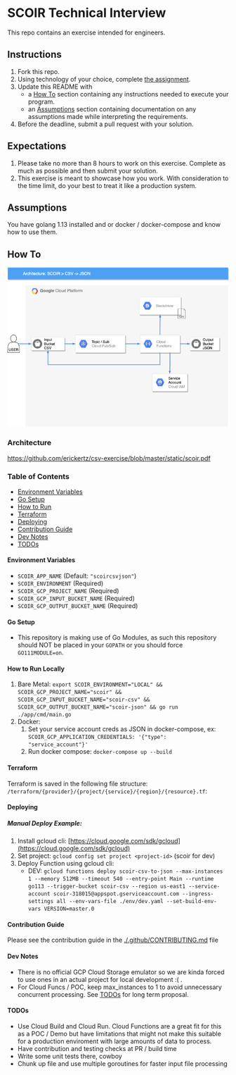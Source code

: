 # SCOIR Technical Interview
This repo contains an exercise intended for engineers.

## Instructions
1. Fork this repo.
1. Using technology of your choice, complete [the assignment](./Assignment.md).
1. Update this README with
    * a [How To](#how-to) section containing any instructions needed to execute your program.
    * an [Assumptions](#assumptions) section containing documentation on any assumptions made while interpreting the requirements.
1. Before the deadline, submit a pull request with your solution.

## Expectations
1. Please take no more than 8 hours to work on this exercise. Complete as much as possible and then submit your solution.
1. This exercise is meant to showcase how you work. With consideration to the time limit, do your best to treat it like a production system.

## Assumptions

You have golang 1.13 installed and or docker / docker-compose and know how to use them.

## How To

[![architecture](https://github.com/erickertz/csv-exercise/blob/master/static/scoir.png)](https://github.com/erickertz/csv-exercise/blob/master/static/diagram.pdf)

### Architecture
https://github.com/erickertz/csv-exercise/blob/master/static/scoir.pdf

### Table of Contents
- [Environment Variables](#environment-variables)
- [Go Setup](#go-setup)
- [How to Run](#how-to-run-locally)
- [Terraform](#terraform)
- [Deploying](#deploying)
- [Contribution Guide](#contribution-guide)
- [Dev Notes](#dev-notes)
- [TODOs](#todos)

#### Environment Variables
- `SCOIR_APP_NAME` (Default: `"scoircsvjson"`)
- `SCOIR_ENVIRONMENT` (Required)
- `SCOIR_GCP_PROJECT_NAME` (Required)
- `SCOIR_GCP_INPUT_BUCKET_NAME` (Required)
- `SCOIR_GCP_OUTPUT_BUCKET_NAME` (Required)

#### Go Setup
* This repository is making use of Go Modules, as such this repository should NOT be placed in your `GOPATH` or you should force `GO111MODULE=on`.

#### How to Run Locally
1. Bare Metal:
   `export SCOIR_ENVIRONMENT="LOCAL" && SCOIR_GCP_PROJECT_NAME="scoir" && SCOIR_GCP_INPUT_BUCKET_NAME="scoir-csv" && SCOIR_GCP_OUTPUT_BUCKET_NAME="scoir-json" && go run ./app/cmd/main.go`
2. Docker:
   1. Set your service account creds as JSON in docker-compose, ex: `SCOIR_GCP_APPLICATION_CREDENTIALS: '{"type": "service_account"}'`
   2. Run docker compose: `docker-compose up --build`

#### Terraform
Terraform is saved in the following file structure: `/terraform/{provider}/{project/{service}/{region}/{resource}.tf`:

#### Deploying
##### Manual Deploy Example:
1. Install gcloud cli: [https://cloud.google.com/sdk/gcloud](https://cloud.google.com/sdk/gcloud)
2. Set project: `gcloud config set project <project-id>` (scoir for dev)
3. Deploy Function using gcloud cli:
   * DEV: `gcloud functions deploy scoir-csv-to-json --max-instances 1 --memory 512MB --timeout 540 --entry-point Main --runtime go113 --trigger-bucket scoir-csv --region us-east1 --service-account scoir-318015@appspot.gserviceaccount.com --ingress-settings all --env-vars-file ./env/dev.yaml --set-build-env-vars VERSION=master.0`

#### Contribution Guide
Please see the contribution guide in the [./.github/CONTRIBUTING.md](./.github/CONTRIBUTING.md) file

#### Dev Notes
- There is no official GCP Cloud Storage emulator so we are kinda forced to use ones in an actual project for local development :( .
- For Cloud Funcs / POC, keep max_instances to 1 to avoid unnecessary concurrent processing. See [TODOs](#todos) for long term proposal.

#### TODOs
- Use Cloud Build and Cloud Run. Cloud Functions are a great fit for this as a POC / Demo but have limitations that might not make this suitable for a production enviroment with large amounts of data to process.
- Have contribution and testing checks at PR / build time
- Write some unit tests there, cowboy
- Chunk up file and use multiple goroutines for faster input file processing
